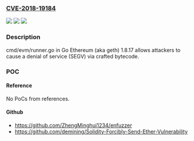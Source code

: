 ### [CVE-2018-19184](https://cve.mitre.org/cgi-bin/cvename.cgi?name=CVE-2018-19184)
![](https://img.shields.io/static/v1?label=Product&message=n%2Fa&color=blue)
![](https://img.shields.io/static/v1?label=Version&message=n%2Fa&color=blue)
![](https://img.shields.io/static/v1?label=Vulnerability&message=n%2Fa&color=brighgreen)

### Description

cmd/evm/runner.go in Go Ethereum (aka geth) 1.8.17 allows attackers to cause a denial of service (SEGV) via crafted bytecode.

### POC

#### Reference
No PoCs from references.

#### Github
- https://github.com/ZhengMinghui1234/enfuzzer
- https://github.com/demining/Solidity-Forcibly-Send-Ether-Vulnerability

